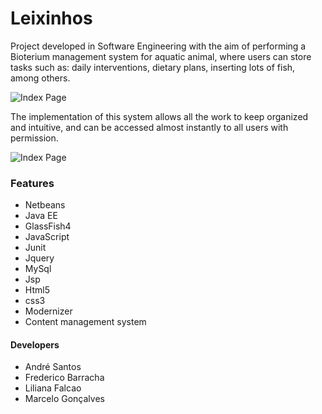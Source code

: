 Leixinhos
=========

Project developed in Software Engineering with the aim of performing a Bioterium management system for aquatic animal, where users can store tasks such as: daily interventions, dietary plans, inserting lots of fish, among others.   

![Index Page](https://cloud.githubusercontent.com/assets/6472330/5324554/b10ba8dc-7cd3-11e4-8d63-5cd4f1138313.png "Index Page")

The implementation of this system allows all the work to keep organized and intuitive, and can be accessed almost instantly to all users with permission.

![Index Page](https://cloud.githubusercontent.com/assets/6472330/5324555/b4c45d0c-7cd3-11e4-9d41-dc78dee31cfb.png "Index Page")

### Features
* Netbeans 
* Java EE
* GlassFish4 
* JavaScript 
* Junit
* Jquery
* MySql
* Jsp
* Html5
* css3
* Modernizer
* Content management system

#### Developers
* André Santos
* Frederico Barracha
* Liliana Falcao
* Marcelo Gonçalves

